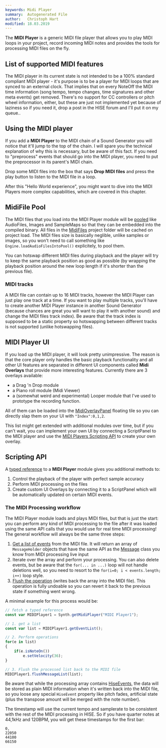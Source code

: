 ```yaml
---
keywords: Midi Player
summary:  Autogenerated File
author:   Christoph Hart
modified: 18.03.2019
---
```


The **MIDI Player** is a generic MIDI file player that allows you to play MIDI loops in your project, record incoming MIDI notes and provides the tools for processing MIDI files on the fly. 

## List of supported MIDI features

The MIDI player in its current state is not intended to be a 100% standard compliant MIDI player - it's purpose is to be a player for MIDI loops that are synced to an external clock. That implies that on every NoteOff the MIDI time information (song tempo, tempo changes, time signatures and other meta events) get removed. There's no support for CC controllers or pitch wheel information, either, but these are just not implemented yet because of laziness so if you need it, drop a post in the HISE forum and I'll put it on my queue..

## Using the MIDI player

If you add a **MIDI Player** to the MIDI chain of a Sound Generator you will notice that it'll jump to the top of the chain. I will spare you the technical explanation of why this is necessary, but be aware of this fact. If you need to "preprocess" events that should go into the MIDI player, you need to put the preprocessor in its parent's MIDI chain.

Drop some MIDI files into the box that says **Drop MIDI files** and press the play button to listen to the MIDI file in a loop.

After this "Hello World experience", you might want to dive into the MIDI Players more complex capabilities, which are covered in this chapter.

## MidiFile Pool

The MIDI files that you load into the MIDI Player module will be [pooled](/working-with-hise/project-management#file-pools) like AudioFiles, Images and SampleMaps so that they can be embedded into the compiled binary. All files in the [MidiFiles](/working-with-hise/project-management/projects-folders/midi-files) project folder will be cached on project load. The MIDI files size is basically neglible, unlike samples or images, so you won't need to call something like `Engine.loadAudioFilesIntoPool()` explicitely, to pool them.

You can hotswap different MIDI files during playback and the player will try to keep the same playback position as good as possible (by wrapping the playback position around the new loop length if it's shorter than the previous file).

### MIDI tracks

A MIDI file can contain up to 16 MIDI tracks, however the MIDI Player can just play one track at a time. If you want to play multiple tracks, you'll have to create another MIDI Player instance in another Sound Generator (because chances are great you will want to play it with another sound) and change the MIDI files track index). Be aware that the track index is supposed to be a static property so hotswapping between different tracks is not supported (unlike hotswapping files).

## MIDI Player UI

If you load up the MIDI player, it will look pretty unimpressive. The reason is that the core player only handles the basic playback functionality and all other UI features are separated in different UI components called **Midi Overlays** that provide more interesting features. Currently there are 3 overlays available:

- a Drag 'n Drop module 
- a Piano roll module (Midi Viewer)
- a (somewhat weird and experimental) Looper module that I've used to prototype the recording function.

All of them can be loaded into the [MidiOverlayPanel](/ui-components/floating-tiles/plugin/midioverlaypanel) floating tile so you can directly slap them on your UI with `"Index":0,1,2`. 

This list might get extended with additional modules over time, but if you can't wait, you can implement your own UI by connecting a ScriptPanel to the MIDI player and use the [MIDI Players Scripting API](/scripting/scripting-api/midiplayer) to create your own overlay.

## Scripting API

A [typed reference](/scripting/scripting-api/midiplayer) to a **MIDI Player** module gives you additional methods to:

1. Control the playback of the player with perfect sample accuracy
2. Perform MIDI processing on the files
3. Create custom UI Overlays by connecting it to a ScriptPanel which will be automatically updated on certain MIDI events.

### The MIDI Processing workflow

The MIDI Player module loads and plays MIDI files, but that is just the start: you can perform any kind of MIDI processing to the file after it was loaded using the same API calls that you would use for real time MIDI processing! The general workflow will always be the same three steps:

1. [Get a list of events](/scripting/scripting-api/midiplayer#geteventlist) from the MIDI file. It will return an array of `MessageHolder` objects that have the same API as the [Message](/scripting/scripting-api/message) class you know from MIDI processing live input
2. Iterate over the array and perform your processing. You can also delete events, but be aware that the `for(... in ...)` loop will not handle deletions well, so you need to resort to the `for(i=0; i < events.length; i++)` loop style.
3. [Flush the operation](/scripting/scripting-api/midiplayer#flushmessagelist) (writes back the array into the MIDI file). This operation is fully undoable so you can revert it back to the previous state if something went wrong.

A minimal example for this process would be:

```javascript
// fetch a typed reference
const var MIDIPlayer1 = Synth.getMidiPlayer("MIDI Player1");

// 1. get a list
const var list = MIDIPlayer1.getEventList();

// 2. Perform operations
for(e in list)
{
    if(e.isNoteOn())
        e.setVelocity(36);
}

// 3. Flush the processed list back to the MIDI file
MIDIPlayer1.flushMessageList(list);
```

Be aware that while the processing array contains [HiseEvents](/glossary/hise-event), the data will be stored as plain MIDI information when it's written back into the MIDI file, so you loose any special `HiseEvent` property like pitch fades, artificial state (plus the transpose amount will be merged with the note number).

The timestamp will use the current tempo and samplerate to be consistent with the rest of the MIDI processing in HISE. So if you have quarter notes at 44,1kHz and 120BPM, you will get these timestamps for the first bar:

```
0,
22050
44100
66150
```



